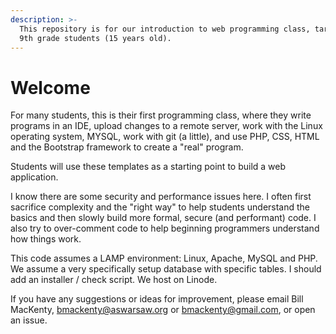 ```yaml
---
description: >-
  This repository is for our introduction to web programming class, targeted for
  9th grade students (15 years old).
---
```


# Welcome

For many students, this is their first programming class, where they write programs in an IDE, upload changes to a remote server, work with the Linux operating system, MYSQL, work with git \(a little\), and use PHP, CSS, HTML and the Bootstrap framework to create a "real" program.  
  
Students will use these templates as a starting point to build a web application. 

I know there are some security and performance issues here. I often first sacrifice complexity and the "right way" to help students understand the basics and then slowly build more formal, secure \(and performant\) code. I also try to over-comment code to help beginning programmers understand how things work.

This code assumes a LAMP environment: Linux, Apache, MySQL and PHP. We assume a very specifically setup database with specific tables. I should add an installer / check script. We host on Linode.

If you have any suggestions or ideas for improvement, please email Bill MacKenty, bmackenty@aswarsaw.org or bmackenty@gmail.com, or open an issue.  
  




